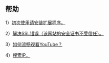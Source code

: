 <h2>帮助</h2>

1）<a href="https://github.com/CCbrowser/blog/blob/wiki/Extensions.md" target="_blank">初次使用请安装扩展程序。</a>

2）<a href="https://github.com/CCbrowser/blog/blob/wiki/SSL.md" target="_blank">解决SSL错误（该网站的安全证书不受信任）。</a>

3）<a href="https://github.com/CCbrowser/blog/blob/wiki/YouTube.md" target="_blank">如何流畅观看YouTube？</a>

4）<a href="https://github.com/CCbrowser/blog/blob/wiki/GoGo-Tester.md" target="_blank">搜索IP。</a>
